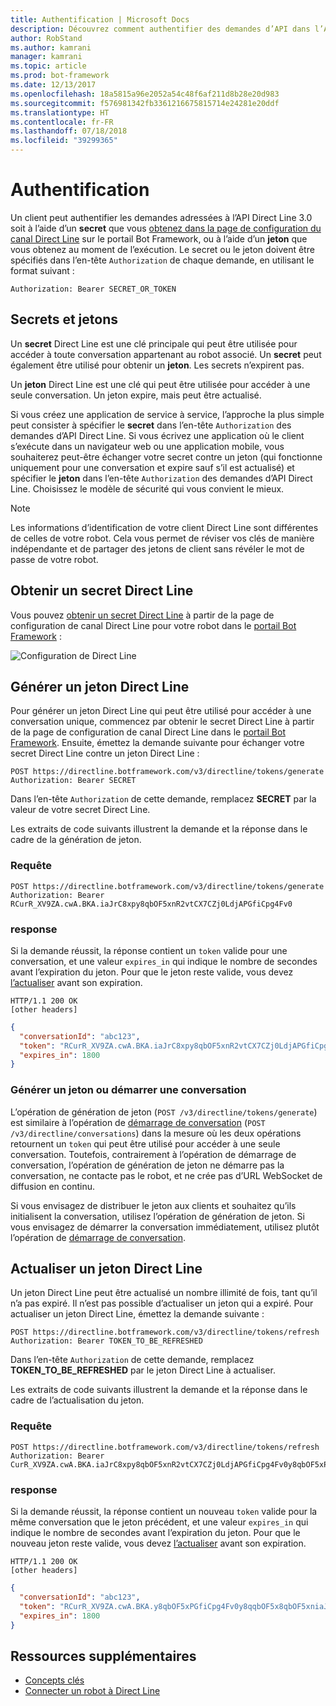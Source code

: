 ```yaml
---
title: Authentification | Microsoft Docs
description: Découvrez comment authentifier des demandes d’API dans l’API Direct Line v3.0.
author: RobStand
ms.author: kamrani
manager: kamrani
ms.topic: article
ms.prod: bot-framework
ms.date: 12/13/2017
ms.openlocfilehash: 18a5815a96e2052a54c48f6af211d8b28e20d983
ms.sourcegitcommit: f576981342fb3361216675815714e24281e20ddf
ms.translationtype: HT
ms.contentlocale: fr-FR
ms.lasthandoff: 07/18/2018
ms.locfileid: "39299365"
---
```

# <a name="authentication"></a>Authentification

Un client peut authentifier les demandes adressées à l’API Direct Line 3.0 soit à l’aide d’un **secret** que vous [obtenez dans la page de configuration du canal Direct Line](../bot-service-channel-connect-directline.md) sur le portail Bot Framework, ou à l’aide d’un **jeton** que vous obtenez au moment de l’exécution. Le secret ou le jeton doivent être spécifiés dans l’en-tête `Authorization` de chaque demande, en utilisant le format suivant : 

```http
Authorization: Bearer SECRET_OR_TOKEN
```

## <a name="secrets-and-tokens"></a>Secrets et jetons

Un **secret** Direct Line est une clé principale qui peut être utilisée pour accéder à toute conversation appartenant au robot associé. Un **secret** peut également être utilisé pour obtenir un **jeton**. Les secrets n’expirent pas. 

Un **jeton** Direct Line est une clé qui peut être utilisée pour accéder à une seule conversation. Un jeton expire, mais peut être actualisé. 

Si vous créez une application de service à service, l’approche la plus simple peut consister à spécifier le **secret** dans l’en-tête `Authorization` des demandes d’API Direct Line. Si vous écrivez une application où le client s’exécute dans un navigateur web ou une application mobile, vous souhaiterez peut-être échanger votre secret contre un jeton (qui fonctionne uniquement pour une conversation et expire sauf s’il est actualisé) et spécifier le **jeton** dans l’en-tête `Authorization` des demandes d’API Direct Line. Choisissez le modèle de sécurité qui vous convient le mieux.

> [!NOTE]
> Les informations d’identification de votre client Direct Line sont différentes de celles de votre robot. Cela vous permet de réviser vos clés de manière indépendante et de partager des jetons de client sans révéler le mot de passe de votre robot. 

## <a name="get-a-direct-line-secret"></a>Obtenir un secret Direct Line

Vous pouvez [obtenir un secret Direct Line](../bot-service-channel-connect-directline.md) à partir de la page de configuration de canal Direct Line pour votre robot dans le <a href="https://dev.botframework.com/" target="_blank">portail Bot Framework</a> :

![Configuration de Direct Line](../media/direct-line-configure.png)

## <a id="generate-token"></a> Générer un jeton Direct Line

Pour générer un jeton Direct Line qui peut être utilisé pour accéder à une conversation unique, commencez par obtenir le secret Direct Line à partir de la page de configuration de canal Direct Line dans le <a href="https://dev.botframework.com/" target="_blank">portail Bot Framework</a>. Ensuite, émettez la demande suivante pour échanger votre secret Direct Line contre un jeton Direct Line :

```http
POST https://directline.botframework.com/v3/directline/tokens/generate
Authorization: Bearer SECRET
```

Dans l’en-tête `Authorization` de cette demande, remplacez **SECRET** par la valeur de votre secret Direct Line.

Les extraits de code suivants illustrent la demande et la réponse dans le cadre de la génération de jeton.

### <a name="request"></a>Requête

```http
POST https://directline.botframework.com/v3/directline/tokens/generate
Authorization: Bearer RCurR_XV9ZA.cwA.BKA.iaJrC8xpy8qbOF5xnR2vtCX7CZj0LdjAPGfiCpg4Fv0
```

### <a name="response"></a>response

Si la demande réussit, la réponse contient un `token` valide pour une conversation, et une valeur `expires_in` qui indique le nombre de secondes avant l’expiration du jeton. Pour que le jeton reste valide, vous devez [l’actualiser](#refresh-token) avant son expiration.

```http
HTTP/1.1 200 OK
[other headers]
```

```json
{
  "conversationId": "abc123",
  "token": "RCurR_XV9ZA.cwA.BKA.iaJrC8xpy8qbOF5xnR2vtCX7CZj0LdjAPGfiCpg4Fv0y8qbOF5xPGfiCpg4Fv0y8qqbOF5x8qbOF5xn",
  "expires_in": 1800
}
```

### <a name="generate-token-versus-start-conversation"></a>Générer un jeton ou démarrer une conversation

L’opération de génération de jeton (`POST /v3/directline/tokens/generate`) est similaire à l’opération de [démarrage de conversation](bot-framework-rest-direct-line-3-0-start-conversation.md) (`POST /v3/directline/conversations`) dans la mesure où les deux opérations retournent un `token` qui peut être utilisé pour accéder à une seule conversation. Toutefois, contrairement à l’opération de démarrage de conversation, l’opération de génération de jeton ne démarre pas la conversation, ne contacte pas le robot, et ne crée pas d’URL WebSocket de diffusion en continu. 

Si vous envisagez de distribuer le jeton aux clients et souhaitez qu’ils initialisent la conversation, utilisez l’opération de génération de jeton. Si vous envisagez de démarrer la conversation immédiatement, utilisez plutôt l’opération de [démarrage de conversation](bot-framework-rest-direct-line-3-0-start-conversation.md).

## <a id="refresh-token"></a> Actualiser un jeton Direct Line

Un jeton Direct Line peut être actualisé un nombre illimité de fois, tant qu’il n’a pas expiré. Il n’est pas possible d’actualiser un jeton qui a expiré. Pour actualiser un jeton Direct Line, émettez la demande suivante : 

```http
POST https://directline.botframework.com/v3/directline/tokens/refresh
Authorization: Bearer TOKEN_TO_BE_REFRESHED
```

Dans l’en-tête `Authorization` de cette demande, remplacez **TOKEN_TO_BE_REFRESHED** par le jeton Direct Line à actualiser.

Les extraits de code suivants illustrent la demande et la réponse dans le cadre de l’actualisation du jeton.

### <a name="request"></a>Requête

```http
POST https://directline.botframework.com/v3/directline/tokens/refresh
Authorization: Bearer CurR_XV9ZA.cwA.BKA.iaJrC8xpy8qbOF5xnR2vtCX7CZj0LdjAPGfiCpg4Fv0y8qbOF5xPGfiCpg4Fv0y8qqbOF5x8qbOF5xn
```

### <a name="response"></a>response

Si la demande réussit, la réponse contient un nouveau `token` valide pour la même conversation que le jeton précédent, et une valeur `expires_in` qui indique le nombre de secondes avant l’expiration du jeton. Pour que le nouveau jeton reste valide, vous devez [l’actualiser](#refresh-token) avant son expiration.

```http
HTTP/1.1 200 OK
[other headers]
```

```json
{
  "conversationId": "abc123",
  "token": "RCurR_XV9ZA.cwA.BKA.y8qbOF5xPGfiCpg4Fv0y8qqbOF5x8qbOF5xniaJrC8xpy8qbOF5xnR2vtCX7CZj0LdjAPGfiCpg4Fv0",
  "expires_in": 1800
}
```

## <a name="additional-resources"></a>Ressources supplémentaires

- [Concepts clés](bot-framework-rest-direct-line-3-0-concepts.md)
- [Connecter un robot à Direct Line](../bot-service-channel-connect-directline.md)